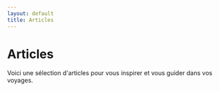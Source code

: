 ```yaml
---
layout: default
title: Articles
---
```

# Articles
Voici une sélection d'articles pour vous inspirer et vous guider dans vos voyages.
